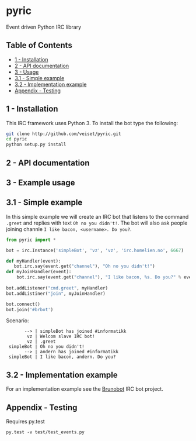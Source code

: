 pyric
=====

Event driven Python IRC library

Table of Contents
-----------------
* [1 - Installation](#1---installation)
* [2 - API documentation](#2---api-documentation)
* [3 - Usage](#3---example-usage)
* [3.1 - Simple example](#31---simple-example)
* [3.2 - Implementation example](#32---implementation-example)
* [Appendix - Testing](#appendix---testing)



1 - Installation
------------
This IRC framework uses Python 3. To install the bot type the following:

```bash
git clone http://github.com/veiset/pyric.git
cd pyric
python setup.py install
```

2 - API documentation
-----------------

3 - Example usage
-------------

3.1 - Simple example
--------------
In this simple example we will create an IRC bot that listens to the command ```.greet``` 
and replies with text ```Oh no you didn't!```. The bot will also ask people joining channle
```I like bacon, <username>. Do you?```.

```python
from pyric import *

bot = irc.Instance('simpleBot', 'vz', 'vz', 'irc.homelien.no', 6667)

def myHandler(event): 
   bot.irc.say(event.get("channel"), "Oh no you didn't!")
def myJoinHandler(event):
    bot.irc.say(event.get("channel"), "I like bacon, %s. Do you?" % event.get("nick"))
   
bot.addListener("cmd.greet", myHandler)
bot.addListiner("join", myJoinHandler)

bot.connect()
bot.join('#brbot')
```

Scenario:
```
       --> | simpleBot has joined #informatikk
        vz | Welcom slave IRC bot!
        vz | .greet
 simpleBot | Oh no you didn't!
       --> | andern has joined #informatikk
 simpleBot | I like bacon, andern. Do you?
```


3.2 - Implementation example
----------------------------
For an implementation example see the [Brunobot](http://github.com/veiset/Brunobot) IRC bot project.

Appendix - Testing
------------------
Requires py.test

```py.test -v test/test_events.py```
